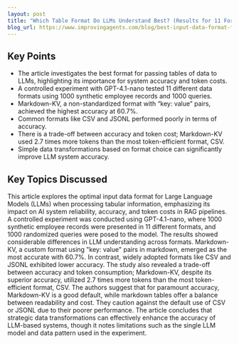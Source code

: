 ```yaml
---
layout: post 
title: "Which Table Format Do LLMs Understand Best? (Results for 11 Formats)"
blog_url: https://www.improvingagents.com/blog/best-input-data-format-for-llms?utm_source=tldrai 
---
```




## Key Points

- The article investigates the best format for passing tables of data to LLMs, highlighting its importance for system accuracy and token costs.
- A controlled experiment with GPT-4.1-nano tested 11 different data formats using 1000 synthetic employee records and 1000 queries.
- Markdown-KV, a non-standardized format with “key: value” pairs, achieved the highest accuracy at 60.7%.
- Common formats like CSV and JSONL performed poorly in terms of accuracy.
- There is a trade-off between accuracy and token cost; Markdown-KV used 2.7 times more tokens than the most token-efficient format, CSV.
- Simple data transformations based on format choice can significantly improve LLM system accuracy.

## Key Topics Discussed

This article explores the optimal input data format for Large Language Models (LLMs) when processing tabular information, emphasizing its impact on AI system reliability, accuracy, and token costs in RAG pipelines. A controlled experiment was conducted using GPT-4.1-nano, where 1000 synthetic employee records were presented in 11 different formats, and 1000 randomized queries were posed to the model. The results showed considerable differences in LLM understanding across formats. Markdown-KV, a custom format using "key: value" pairs in markdown, emerged as the most accurate with 60.7%. In contrast, widely adopted formats like CSV and JSONL exhibited lower accuracy. The study also revealed a trade-off between accuracy and token consumption; Markdown-KV, despite its superior accuracy, utilized 2.7 times more tokens than the most token-efficient format, CSV. The authors suggest that for paramount accuracy, Markdown-KV is a good default, while markdown tables offer a balance between readability and cost. They caution against the default use of CSV or JSONL due to their poorer performance. The article concludes that strategic data transformations can effectively enhance the accuracy of LLM-based systems, though it notes limitations such as the single LLM model and data pattern used in the experiment.

